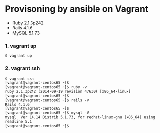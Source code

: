 # Provisoning by ansible on Vagrant 

- Ruby 2.1.3p242
- Rails 4.1.6
- MySQL 5.1.73

### 1. vagrant up

```
$ vagrant up
```

### 2. vagrant ssh

```
$ vagrant ssh
[vagrant@vagrant-centos65 ~]$
[vagrant@vagrant-centos65 ~]$ ruby -v
ruby 2.1.3p242 (2014-09-19 revision 47630) [x86_64-linux]
[vagrant@vagrant-centos65 ~]$
[vagrant@vagrant-centos65 ~]$ rails -v
Rails 4.1.6
[vagrant@vagrant-centos65 ~]$
[vagrant@vagrant-centos65 ~]$ mysql -V
mysql  Ver 14.14 Distrib 5.1.73, for redhat-linux-gnu (x86_64) using readline 5.1
[vagrant@vagrant-centos65 ~]$
```

